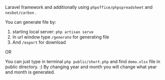 Laravel framework and additionally using `phpoffice/phpspreadsheet` and `nesbot/carbon` .

You can generate file by:
1. starting local server: `php artisan serve` 
2. In url window type `/generate` for generating file
3. And `/export` for download

OR

You can just type in terminal `php public/short.php` and find `demo.xlsx` file in public directory. :)
By changing year and month you will change what year and month is generated.
